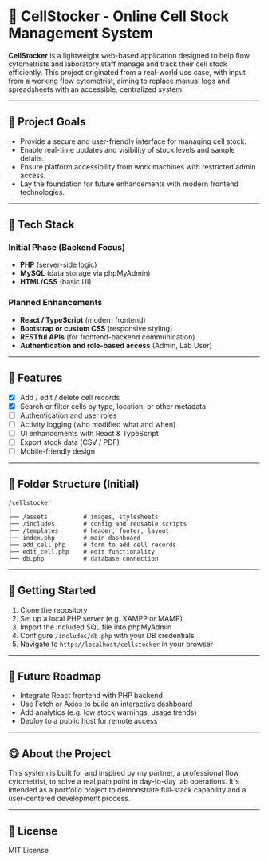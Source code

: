 # 🧬 CellStocker - Online Cell Stock Management System

**CellStocker** is a lightweight web-based application designed to help flow cytometrists and laboratory staff manage and track their cell stock efficiently. This project originated from a real-world use case, with input from a working flow cytometrist, aiming to replace manual logs and spreadsheets with an accessible, centralized system.

---

## 🚀 Project Goals

* Provide a secure and user-friendly interface for managing cell stock.
* Enable real-time updates and visibility of stock levels and sample details.
* Ensure platform accessibility from work machines with restricted admin access.
* Lay the foundation for future enhancements with modern frontend technologies.

---

## 🧱 Tech Stack

### Initial Phase (Backend Focus)

* **PHP** (server-side logic)
* **MySQL** (data storage via phpMyAdmin)
* **HTML/CSS** (basic UI)

### Planned Enhancements

* **React / TypeScript** (modern frontend)
* **Bootstrap or custom CSS** (responsive styling)
* **RESTful APIs** (for frontend-backend communication)
* **Authentication and role-based access** (Admin, Lab User)

---

## 🔧 Features

* [x] Add / edit / delete cell records
* [x] Search or filter cells by type, location, or other metadata
* [ ] Authentication and user roles
* [ ] Activity logging (who modified what and when)
* [ ] UI enhancements with React & TypeScript
* [ ] Export stock data (CSV / PDF)
* [ ] Mobile-friendly design

---

## 📁 Folder Structure (Initial)

```
/cellstocker
|
├── /assets          # images, stylesheets
├── /includes        # config and reusable scripts
├── /templates       # header, footer, layout
├── index.php        # main dashboard
├── add_cell.php     # form to add cell records
├── edit_cell.php    # edit functionality
└── db.php           # database connection
```

---

## 🧪 Getting Started

1. Clone the repository
2. Set up a local PHP server (e.g. XAMPP or MAMP)
3. Import the included SQL file into phpMyAdmin
4. Configure `/includes/db.php` with your DB credentials
5. Navigate to `http://localhost/cellstocker` in your browser

---

## 📌 Future Roadmap

* Integrate React frontend with PHP backend
* Use Fetch or Axios to build an interactive dashboard
* Add analytics (e.g. low stock warnings, usage trends)
* Deploy to a public host for remote access

---

## 😋 About the Project

This system is built for and inspired by my partner, a professional flow cytometrist, to solve a real pain point in day-to-day lab operations. It's intended as a portfolio project to demonstrate full-stack capability and a user-centered development process.

---

## 📄 License

MIT License
